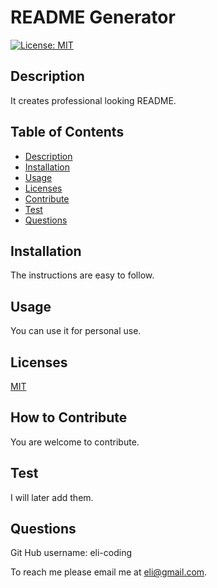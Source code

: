 # README Generator

  [![License: MIT](https://img.shields.io/badge/License-MIT-yellow.svg)](https://opensource.org/licenses/MIT)
        
## Description
It creates professional looking README. 

## Table of Contents
* [Description](#description)
* [Installation](#installation)
* [Usage](#usage)
* [Licenses](#licenses)
* [Contribute](#contribute)
* [Test](#test)
* [Questions](#questions)


## Installation

The instructions are easy to follow. 

## Usage

You can use it for personal use. 

## Licenses

[MIT](https://choosealicense.com/licenses/mit/)

## How to Contribute

You are welcome to contribute. 

## Test
I will later add them. 

## Questions
 
Git Hub username:
eli-coding

To reach me please email me at eli@gmail.com.  



